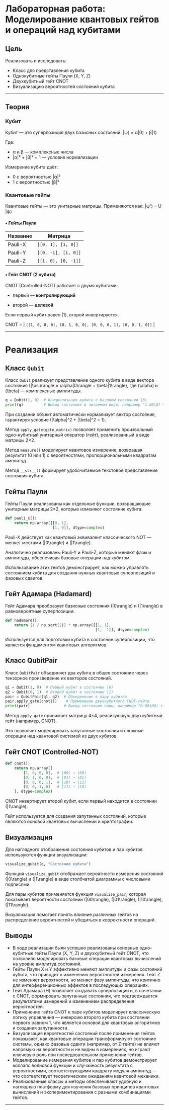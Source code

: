 
# Лабораторная работа: Моделирование квантовых гейтов и операций над кубитами

## Цель

Реализовать и исследовать:

- Класс для представления кубита
- Однокубитные гейты Паули (X, Y, Z)
- Двухкубитный гейт CNOT
- Визуализацию вероятностей состояний кубита

---

## Теория
### Кубит

Кубит — это суперпозиция двух базисных состояний: |ψ⟩ = α|0⟩ + β|1⟩

Где:
- α и β — комплексные числа
- |α|² + |β|² = 1 — условие нормализации

Измерение кубита даёт:
- 0 с вероятностью |α|²
- 1 с вероятностью |β|²

### Квантовые гейты

Квантовые гейты — это унитарные матрицы. Применяются как: |ψ'⟩ = U |ψ⟩
#### ▪️ Гейты Паули

| Название | Матрица |
|----------|---------|
| Pauli-X  | `[[0, 1], [1, 0]]` |
| Pauli-Y  | `[[0, -i], [i, 0]]` |
| Pauli-Z  | `[[1, 0], [0, -1]]` |

#### ▪️ Гейт CNOT (2 кубита)

CNOT (Controlled-NOT) работает с двумя кубитами:

- первый — **контролирующий**

- второй — **целевой**

Если первый кубит равен |1⟩, второй инвертируется.

CNOT = | `[[1, 0, 0, 0],
[0, 1, 0, 0],
[0, 0, 0, 1],
[0, 0, 1, 0]]` |

---



# Реализация

## Класс `Qubit`

Класс `Qubit` реализует представление одного кубита в виде вектора состояния \(|\psi\rangle = \alpha|0\rangle + \beta|1\rangle\), где \(\alpha\) и \(\beta\) — комплексные амплитуды.

```python
q = Qubit(1, 0)  # Инициализация кубита в базовом состоянии |0⟩
print(q)         # Вывод состояния в читаемом виде, например "1.00|0⟩ + 0.00|1⟩"
```

При создании объект автоматически нормализует вектор состояния, гарантируя условие \(|\alpha|^2 + |\beta|^2 = 1\).

Метод `apply_gate(gate_matrix)` позволяет применить произвольный одно-кубитный унитарный оператор (гейт), реализованный в виде матрицы 2×2.

Метод `measure()` моделирует квантовое измерение, возвращая результат (0 или 1) с вероятностями, пропорциональными квадратам амплитуд.

Метод `__str__()` формирует удобочитаемое текстовое представление состояния кубита.

## Гейты Паули

Гейты Паули реализованы как отдельные функции, возвращающие унитарные матрицы 2×2, которые изменяют состояние кубита:

```python
def pauli_x():
    return np.array([[0, 1],
                     [1, 0]], dtype=complex)
```

Pauli-X действует как квантовый эквивалент классического NOT — меняет местами \(|0\rangle\) и \(|1\rangle\).

Аналогично реализованы Pauli-Y и Pauli-Z, которые меняют фазы и амплитуды, обеспечивая базовые операции над кубитом.

Использование этих гейтов демонстрирует, как можно управлять состоянием кубита для создания нужных квантовых суперпозиций и фазовых сдвигов.

## Гейт Адамара (Hadamard)

Гейт Адамара преобразует базисные состояния \(|0\rangle\) и \(|1\rangle\) в равновероятные суперпозиции:

```python
def hadamard():
    return (1 / np.sqrt(2)) * np.array([[1, 1],
                                        [1, -1]], dtype=complex)
```

Используется для подготовки кубита в состояние суперпозиции, что является фундаментом квантовых алгоритмов.

## Класс QubitPair

Класс `QubitPair` объединяет два кубита в общее состояние через тензорное произведение их векторов состояний.

```python
q1 = Qubit(1, 0)  # Первый кубит в состоянии |0⟩
q2 = Qubit(0, 1)  # Второй кубит в состоянии |1⟩
pair = QubitPair(q1, q2)  # Объединение в пару кубитов
pair.apply_gate(cnot())    # Применение двухкубитного CNOT-гейта
print(pair)               # Вывод состояния пары, например "0.00|00⟩ + 0.00|01⟩ + 1.00|10⟩ + 0.00|11⟩"
```

Метод `apply_gate` принимает матрицу 4×4, реализующую двухкубитный гейт (например, CNOT).

Это позволяет моделировать запутанные состояния и сложные операции над квантовой системой из двух кубитов.

## Гейт CNOT (Controlled-NOT)

```python
def cnot():
    return np.array([
        [1, 0, 0, 0],  # |00⟩ → |00⟩
        [0, 1, 0, 0],  # |01⟩ → |01⟩
        [0, 0, 0, 1],  # |10⟩ → |11⟩
        [0, 0, 1, 0]   # |11⟩ → |10⟩
    ], dtype=complex)
```

CNOT инвертирует второй кубит, если первый находится в состоянии \(|1\rangle\).

Гейт используется для создания запутанных состояний, которые являются основой квантовых вычислений и криптографии.

## Визуализация

Для наглядного отображения состояния кубитов и пар кубитов используются функции визуализации:

```python
visualize_qubit(q, "Состояние кубита")
```

Функция `visualize_qubit` отображает вероятности измерения состояний \(|0\rangle\) и \(|1\rangle\) в виде столбчатой диаграммы с числовыми подписями.

Для пары кубитов применяется функция `visualize_pair`, которая показывает вероятности состояний \(|00\rangle\), \(|01\rangle\), \(|10\rangle\), \(|11\rangle\).

Визуализация помогает понять влияние различных гейтов на распределение вероятностей и убедиться в корректности операций.

## Выводы

- В ходе реализации были успешно реализованы основные одно-кубитные гейты Паули (X, Y, Z) и двухкубитный гейт CNOT, что позволило моделировать базовые операции квантовых вычислений на уровне амплитуд состояний.
- Гейты Паули X и Y эффективно меняют амплитуды и фазы состояний кубита, что приводит к изменению вероятностей измерения. Гейт Z не изменяет вероятности, но меняет фазу амплитуды, что критично для интерференционных эффектов в последующих операциях.
- Гейт Адамара (H) позволяет создавать суперпозиции и, в сочетании с CNOT, формировать запутанные состояния, что подтверждается результатами измерений и изменением распределения вероятностей.
- Применение гейта CNOT к паре кубитов моделирует классическую логику управления — инверсию второго кубита при состоянии первого равном 1, что является основой для квантовых алгоритмов и создания запутанности.
- Визуализация вероятностей состояний после применения гейтов показывает, как квантовые операции трансформируют состояние системы, однако фазовые сдвиги (например, от Z-гейта) не влияют напрямую на вероятности и не видны в измерениях, но играют ключевую роль при последовательном применении гейтов.
- Моделирование измерения кубитов и пар кубитов демонстрирует коллапс волновой функции и случайность результата с вероятностями, соответствующими квадрату модуля амплитуд — что соответствует теоретическим ожиданиям квантовой механики.
- Реализованные классы и методы обеспечивают удобную и наглядную платформу для изучения базовых принципов квантовых вычислений и экспериментирования с разными комбинациями гейтов.

---
